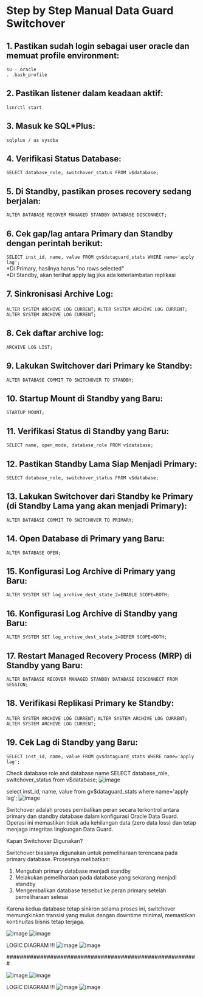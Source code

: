 # Step by Step Manual Data Guard Switchover #
## 1. Pastikan sudah login sebagai user oracle dan memuat profile environment: ##
`su - oracle`  
`. .bash_profile`

## 2. Pastikan listener dalam keadaan aktif: ##
`lsnrctl start`

## 3. Masuk ke SQL*Plus: ##
`sqlplus / as sysdba`

## 4. Verifikasi Status Database: ##
`SELECT database_role, switchover_status FROM v$database;`

## 5. Di Standby, pastikan proses recovery sedang berjalan: ##
`ALTER DATABASE RECOVER MANAGED STANDBY DATABASE DISCONNECT;`

## 6. Cek gap/lag antara Primary dan Standby dengan perintah berikut: ##
`SELECT inst_id, name, value FROM gv$dataguard_stats WHERE name='apply lag';`  
*Di Primary, hasilnya harus "no rows selected"  
*Di Standby, akan terlihat apply lag jika ada keterlambatan replikasi

## 7. Sinkronisasi Archive Log: ##
`ALTER SYSTEM ARCHIVE LOG CURRENT;`
`ALTER SYSTEM ARCHIVE LOG CURRENT;`
`ALTER SYSTEM ARCHIVE LOG CURRENT;`

## 8. Cek daftar archive log: ##
`ARCHIVE LOG LIST;`

## 9. Lakukan Switchover dari Primary ke Standby: ##
`ALTER DATABASE COMMIT TO SWITCHOVER TO STANDBY;`

## 10. Startup Mount di Standby yang Baru: ##
`STARTUP MOUNT;`

## 11. Verifikasi Status di Standby yang Baru: ##
`SELECT name, open_mode, database_role FROM v$database;`

## 12. Pastikan Standby Lama Siap Menjadi Primary: ##
`SELECT database_role, switchover_status FROM v$database;`

## 13. Lakukan Switchover dari Standby ke Primary (di Standby Lama yang akan menjadi Primary): ##
`ALTER DATABASE COMMIT TO SWITCHOVER TO PRIMARY;`

## 14. Open Database di Primary yang Baru: ##
`ALTER DATABASE OPEN;`

## 15. Konfigurasi Log Archive di Primary yang Baru: ##
`ALTER SYSTEM SET log_archive_dest_state_2=ENABLE SCOPE=BOTH;`

## 16. Konfigurasi Log Archive di Standby yang Baru: ##
`ALTER SYSTEM SET log_archive_dest_state_2=DEFER SCOPE=BOTH;`

## 17. Restart Managed Recovery Process (MRP) di Standby yang Baru: ##
`ALTER DATABASE RECOVER MANAGED STANDBY DATABASE DISCONNECT FROM SESSION;`

## 18. Verifikasi Replikasi Primary ke Standby: ##
`ALTER SYSTEM ARCHIVE LOG CURRENT;`
`ALTER SYSTEM ARCHIVE LOG CURRENT;`
`ALTER SYSTEM ARCHIVE LOG CURRENT;`

## 19. Cek Lag di Standby yang Baru: ##
`SELECT inst_id, name, value FROM gv$dataguard_stats WHERE name='apply lag';`



Check database role and database name
SELECT database_role, switchover_status from v$database;
![image](https://github.com/user-attachments/assets/c8fc1054-42a4-4a35-a6c5-8bc0c64a3c5b)

select inst_id, name, value from gv$dataguard_stats where name='apply lag';
![image](https://github.com/user-attachments/assets/aeeb29f7-29f3-41b9-b157-31b49f5235b9)

Switchover adalah proses pembalikan peran secara terkontrol antara primary dan standby database dalam konfigurasi Oracle Data Guard. Operasi ini memastikan tidak ada kehilangan data (zero data loss) dan tetap menjaga integritas lingkungan Data Guard.

Kapan Switchover Digunakan?

Switchover biasanya digunakan untuk pemeliharaan terencana pada primary database. Prosesnya melibatkan: 
1. Mengubah primary database menjadi standby
2. Melakukan pemeliharaan pada database yang sekarang menjadi standby
3. Mengembalikan database tersebut ke peran primary setelah pemeliharaan selesai
   
Karena kedua database tetap sinkron selama proses ini, switchover memungkinkan transisi yang mulus dengan downtime minimal, memastikan kontinuitas bisnis tetap terjaga.

![image](https://github.com/user-attachments/assets/7f1951e4-c71a-49bd-a08f-132d8fa972f3)
![image](https://github.com/user-attachments/assets/7dbf4758-505b-4ead-951d-d40f15b6830a)

LOGIC DIAGRAM !!!
![image](https://github.com/user-attachments/assets/09ef4723-eea5-487c-97da-c98a29600a8c)
![image](https://github.com/user-attachments/assets/377b1a86-8b6c-4524-ac51-367aaa6e9b4e)

#########################################################

![image](https://github.com/user-attachments/assets/b4ad322e-35b0-4f8d-ade5-1eeac69fe64b)
![image](https://github.com/user-attachments/assets/39224372-0719-4829-821a-451f784416f1)

LOGIC DIAGRAM !!!
![image](https://github.com/user-attachments/assets/aca8b4e1-3512-4566-bea4-68c933fffc2e)
![image](https://github.com/user-attachments/assets/45b2afa5-b35d-4cd6-8874-aed0dd508ee2)




